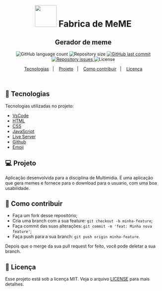 <h1 align="center" >
<img alt="" title="" src="https://cdn.icon-icons.com/icons2/572/PNG/512/1457055658_App_Development_icon-icons.com_54712.png" width="70" />
Fabrica de MeME
  <!-- trocar: 'você pode colocar uma imagem (logo) que represente seu projeto (visualmente) -->
</h1>

<h2 align="center">Gerador de meme</h2>

<p align="center">
  <img alt="GitHub language count" src="https://img.shields.io/github/languages/count/Sthaynny/frabricaMeme">

  <img alt="Repository size" src="https://img.shields.io/github/repo-size/Sthaynny/frabricaMeme">

  <a href="https://github.com/Sthaynny/frabricaMeme/commits/master">
    <!-- -->
    <img alt="GitHub last commit" src="https://img.shields.io/github/last-commit/Sthaynny/frabricaMeme">
     
  </a>

  <a href="https://github.com/Sthaynny/frabricaMeme/">
    <!-- -->
    <img alt="Repository issues" src="https://img.shields.io/github/issues/Sthaynny/frabricaMeme">
     

  </a>

  <img alt="License" src="https://img.shields.io/badge/license-MIT-brightgreen">
</p>

<p align="center">
  <a href="#bookmark_tabs-tecnologias">Tecnologias</a>&nbsp;&nbsp;&nbsp;|&nbsp;&nbsp;&nbsp;
  <a href="#-projeto">Projeto</a>&nbsp;&nbsp;&nbsp;|&nbsp;&nbsp;&nbsp;
  <a href="#-como-contribuir">Como contribuir</a>&nbsp;&nbsp;&nbsp;|&nbsp;&nbsp;&nbsp;
  <a href="#memo-licença">Licença</a>
</p>

<br>

## :bookmark_tabs: Tecnologias

Tecnologias utilizadas no projeto:

- [VsCode](https://code.visualstudio.com/)
- [HTML](https://devdocs.io/html/)
- [CSS](https://devdocs.io/css/)
- [JavaScript](https://devdocs.io/javascript/)
- [Live Server](https://marketplace.visualstudio.com/items?itemName=ritwickdey.LiveServer)
- [Github](https://github.com)
- [Emoji](https://gist.github.com/rxaviers/7360908)

## 💻 Projeto

Aplicação desenvolvida para a disciplina de Multimidia. 
É uma aplicação que gera memes e fornece para o download para o usuario, com uma boa usabilidade.

## 🤔 Como contribuir

- Faça um fork desse repositório;
- Cria uma branch com a sua feature: `git checkout -b minha-feature`;
- Faça commit das suas alterações: `git commit -m 'feat: Minha nova feature'`;
- Faça push para a sua branch: `git push origin minha-feature`.

Depois que o merge da sua pull request for feito, você pode deletar a sua branch.

## :memo: Licença

Esse projeto está sob a licença MIT. Veja o arquivo [LICENSE](LICENSE.md) para mais detalhes.
